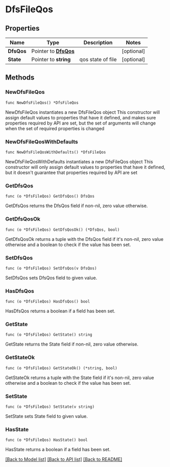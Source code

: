 # DfsFileQos

## Properties

Name | Type | Description | Notes
------------ | ------------- | ------------- | -------------
**DfsQos** | Pointer to [**DfsQos**](DfsQos.md) |  | [optional] 
**State** | Pointer to **string** | qos state of file | [optional] 

## Methods

### NewDfsFileQos

`func NewDfsFileQos() *DfsFileQos`

NewDfsFileQos instantiates a new DfsFileQos object
This constructor will assign default values to properties that have it defined,
and makes sure properties required by API are set, but the set of arguments
will change when the set of required properties is changed

### NewDfsFileQosWithDefaults

`func NewDfsFileQosWithDefaults() *DfsFileQos`

NewDfsFileQosWithDefaults instantiates a new DfsFileQos object
This constructor will only assign default values to properties that have it defined,
but it doesn't guarantee that properties required by API are set

### GetDfsQos

`func (o *DfsFileQos) GetDfsQos() DfsQos`

GetDfsQos returns the DfsQos field if non-nil, zero value otherwise.

### GetDfsQosOk

`func (o *DfsFileQos) GetDfsQosOk() (*DfsQos, bool)`

GetDfsQosOk returns a tuple with the DfsQos field if it's non-nil, zero value otherwise
and a boolean to check if the value has been set.

### SetDfsQos

`func (o *DfsFileQos) SetDfsQos(v DfsQos)`

SetDfsQos sets DfsQos field to given value.

### HasDfsQos

`func (o *DfsFileQos) HasDfsQos() bool`

HasDfsQos returns a boolean if a field has been set.

### GetState

`func (o *DfsFileQos) GetState() string`

GetState returns the State field if non-nil, zero value otherwise.

### GetStateOk

`func (o *DfsFileQos) GetStateOk() (*string, bool)`

GetStateOk returns a tuple with the State field if it's non-nil, zero value otherwise
and a boolean to check if the value has been set.

### SetState

`func (o *DfsFileQos) SetState(v string)`

SetState sets State field to given value.

### HasState

`func (o *DfsFileQos) HasState() bool`

HasState returns a boolean if a field has been set.


[[Back to Model list]](../README.md#documentation-for-models) [[Back to API list]](../README.md#documentation-for-api-endpoints) [[Back to README]](../README.md)


